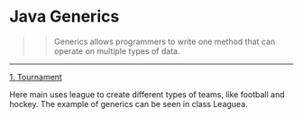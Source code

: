 # Java Generics

>>Generics allows programmers to write one method that can operate on multiple types of data.

---

[1. Tournament](1.Tournament/src/HockeyTeam.java)

Here main uses league to create different types of teams, like football and hockey. The example of generics can be seen in class Leaguea.
